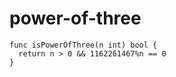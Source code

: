 
  # power-of-three

  ```golang
  func isPowerOfThree(n int) bool {
	return n > 0 && 1162261467%n == 0
}
  ```
  